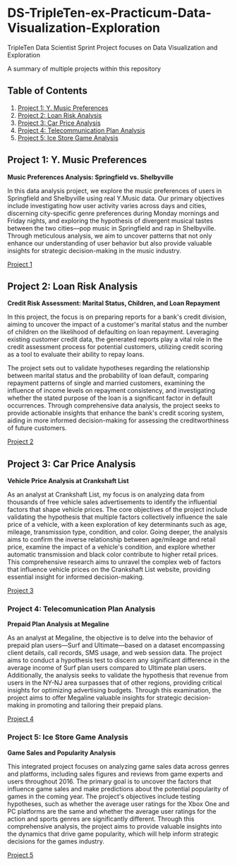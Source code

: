 # DS-TripleTen-ex-Practicum-Data-Visualization-Exploration
TripleTen Data Scientist Sprint Project focuses on Data Visualization and Exploration

A summary of multiple projects within this repository

## Table of Contents

1. [Project 1: Y. Music Preferences](#y-music-preferences)
2. [Project 2: Loan Risk Analysis](#loan-risk-analysis)
3. [Project 3: Car Price Analysis](#project-3-car-price-analysis)
4. [Project 4: Telecommunication Plan Analysis](#project-4-telecommunication-plan-analysis)
5. [Project 5: Ice Store Game Analysis](#project-5-ice-store-game-analysis)

## Project 1: Y. Music Preferences

**Music Preferences Analysis: Springfield vs. Shelbyville**

In this data analysis project, we explore the music preferences of users in Springfield and Shelbyville using real Y.Music data. Our primary objectives include investigating how user activity varies across days and cities, discerning city-specific genre preferences during Monday mornings and Friday nights, and exploring the hypothesis of divergent musical tastes between the two cities—pop music in Springfield and rap in Shelbyville. Through meticulous analysis, we aim to uncover patterns that not only enhance our understanding of user behavior but also provide valuable insights for strategic decision-making in the music industry.

[Project 1](./Project%201)

## Project 2: Loan Risk Analysis

**Credit Risk Assessment: Marital Status, Children, and Loan Repayment**

In this project, the focus is on preparing reports for a bank's credit division, aiming to uncover the impact of a customer's marital status and the number of children on the likelihood of defaulting on loan repayment. Leveraging existing customer credit data, the generated reports play a vital role in the credit assessment process for potential customers, utilizing credit scoring as a tool to evaluate their ability to repay loans.

The project sets out to validate hypotheses regarding the relationship between marital status and the probability of loan default, comparing repayment patterns of single and married customers, examining the influence of income levels on repayment consistency, and investigating whether the stated purpose of the loan is a significant factor in default occurrences. Through comprehensive data analysis, the project seeks to provide actionable insights that enhance the bank's credit scoring system, aiding in more informed decision-making for assessing the creditworthiness of future customers.

[Project 2](./Project%202)

## Project 3: Car Price Analysis

**Vehicle Price Analysis at Crankshaft List**

As an analyst at Crankshaft List, my focus is on analyzing data from thousands of free vehicle sales advertisements to identify the influential factors that shape vehicle prices. The core objectives of the project include validating the hypothesis that multiple factors collectively influence the sale price of a vehicle, with a keen exploration of key determinants such as age, mileage, transmission type, condition, and color. Going deeper, the analysis aims to confirm the inverse relationship between age/mileage and retail price, examine the impact of a vehicle's condition, and explore whether automatic transmission and black color contribute to higher retail prices. This comprehensive research aims to unravel the complex web of factors that influence vehicle prices on the Crankshaft List website, providing essential insight for informed decision-making.

[Project 3](./Project%203)

### Project 4: Telecomunication Plan Analysis

**Prepaid Plan Analysis at Megaline**

As an analyst at Megaline, the objective is to delve into the behavior of prepaid plan users—Surf and Ultimate—based on a dataset encompassing client details, call records, SMS usage, and web session data. The project aims to conduct a hypothesis test to discern any significant difference in the average income of Surf plan users compared to Ultimate plan users. Additionally, the analysis seeks to validate the hypothesis that revenue from users in the NY-NJ area surpasses that of other regions, providing critical insights for optimizing advertising budgets. Through this examination, the project aims to offer Megaline valuable insights for strategic decision-making in promoting and tailoring their prepaid plans.

[Project 4](./Project%204)

### Project 5: Ice Store Game Analysis

**Game Sales and Popularity Analysis**

This integrated project focuses on analyzing game sales data across genres and platforms, including sales figures and reviews from game experts and users throughout 2016. The primary goal is to uncover the factors that influence game sales and make predictions about the potential popularity of games in the coming year. The project's objectives include testing hypotheses, such as whether the average user ratings for the Xbox One and PC platforms are the same and whether the average user ratings for the action and sports genres are significantly different. Through this comprehensive analysis, the project aims to provide valuable insights into the dynamics that drive game popularity, which will help inform strategic decisions for the games industry.

[Project 5](./Project%205)
